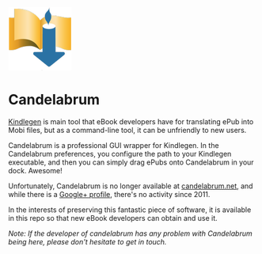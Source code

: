 ![Candelabrum Icon](image/candelabrum.png)
# Candelabrum
[Kindlegen](http://www.amazon.com/gp/feature.html?docId=1000765211) is main tool that eBook developers have for translating ePub into Mobi files, but as a command-line tool, it can be unfriendly to new users.

Candelabrum is a professional GUI wrapper for Kindlegen.  In the Candelabrum preferences, you configure the path to your Kindlegen executable, and then you can simply drag ePubs onto Candelabrum in your dock.  Awesome!

Unfortunately, Candelabrum is no longer available at [candelabrum.net](http://candelabrum.net), and while there is a [Google+ profile](https://plus.google.com/114565990555225238165/posts), there's no activity since 2011.

In the interests of preserving this fantastic piece of software, it is available in this repo so that new eBook developers can obtain and use it.

*Note: If the developer of candelabrum has any problem with Candelabrum being here, please don't hesitate to get in touch.*